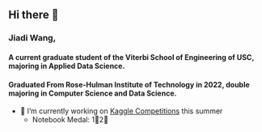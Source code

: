 ## Hi there 👋

### **Jiadi Wang**, 
#### A current graduate student of the Viterbi School of Engineering of USC, majoring in Applied Data Science.
#### Graduated From Rose-Hulman Institute of Technology in 2022, double majoring in Computer Science and Data Science.

- 🔭 I’m currently working on [Kaggle Competitions](https://github.com/wangj19/Kaggle-Competition) this summer
  - Notebook Medal: 1🥈2🥉

<!--
**wangj19/wangj19** is a ✨ _special_ ✨ repository because its `README.md` (this file) appears on your GitHub profile.

Here are some ideas to get you started:

- 🔭 I’m currently working on ...
- 🌱 I’m currently learning ...
- 👯 I’m looking to collaborate on ...
- 🤔 I’m looking for help with ...
- 💬 Ask me about ...
- 📫 How to reach me: ...
- 😄 Pronouns: ...
- ⚡ Fun fact: ...
-->
